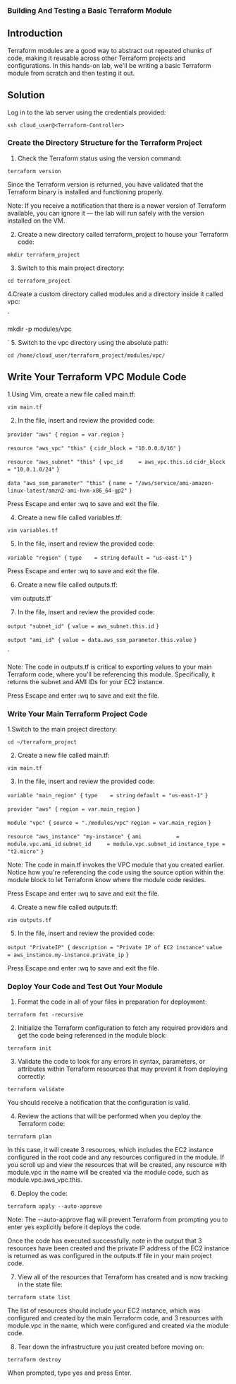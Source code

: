 ### Building And Testing a Basic Terraform Module
## Introduction
Terraform modules are a good way to abstract out repeated chunks of code, making it reusable across other Terraform projects and configurations. In this hands-on lab, we'll be writing a basic Terraform module from scratch and then testing it out.

## Solution
Log in to the lab server using the credentials provided: 


`ssh cloud_user@<Terraform-Controller>`

### Create the Directory Structure for the Terraform Project

1. Check the Terraform status using the version command:


`terraform version`



Since the Terraform version is returned, you have validated that the Terraform binary is installed and functioning properly.

Note: If you receive a notification that there is a newer version of Terraform available, you can ignore it — the lab will run safely with the version installed on the VM.

2. Create a new directory called terraform_project to house your Terraform code:


`mkdir terraform_project`


3. Switch to this main project directory:


`cd terraform_project`


4.Create a custom directory called modules and a directory inside it called vpc:

`

mkdir -p modules/vpc

`
5. Switch to the vpc directory using the absolute path:


`cd /home/cloud_user/terraform_project/modules/vpc/`

## Write Your Terraform VPC Module Code

1.Using Vim, create a new file called main.tf:

`vim main.tf`



2. In the file, insert and review the provided code:


`provider "aws" {`
  `region = var.region`
`}`

`resource "aws_vpc" "this" {`
  `cidr_block = "10.0.0.0/16"`
`}`

`resource "aws_subnet" "this" {`
  `vpc_id     = aws_vpc.this.id`
  `cidr_block = "10.0.1.0/24"`
`}`

`data "aws_ssm_parameter" "this" {`
  `name = "/aws/service/ami-amazon-linux-latest/amzn2-ami-hvm-x86_64-gp2"`
`}`




Press Escape and enter :wq to save and exit the file.

4. Create a new file called variables.tf:


`vim variables.tf`



5. In the file, insert and review the provided code:




`variable "region" {`
  `type    = string`
  `default = "us-east-1"`
`}`


Press Escape and enter :wq to save and exit the file.

6. Create a new file called outputs.tf:

`
`vim outputs.tf`


7. In the file, insert and review the provided code:


`output "subnet_id" {`
  `value = aws_subnet.this.id`
`}`

`output "ami_id" {`
  `value = data.aws_ssm_parameter.this.value`
`}`

`

Note: The code in outputs.tf is critical to exporting values to your main Terraform code, where you'll be referencing this module. Specifically, it returns the subnet and AMI IDs for your EC2 instance.

Press Escape and enter :wq to save and exit the file.

### Write Your Main Terraform Project Code

1.Switch to the main project directory:



`cd ~/terraform_project`



2. Create a new file called main.tf:


`vim main.tf`



3. In the file, insert and review the provided code:



`variable "main_region" {`
  `type    = string`
  `default = "us-east-1"`
`}`

`provider "aws" {`
  `region = var.main_region`
`}`

`module "vpc" {`
  `source = "./modules/vpc"`
  `region = var.main_region`
`}`

`resource "aws_instance" "my-instance" {`
  `ami           = module.vpc.ami_id`
  `subnet_id     = module.vpc.subnet_id`
  `instance_type = "t2.micro"`
`}`


Note: The code in main.tf invokes the VPC module that you created earlier. Notice how you're referencing the code using the source option within the module block to let Terraform know where the module code resides.

Press Escape and enter :wq to save and exit the file.

4. Create a new file called outputs.tf:


`vim outputs.tf`

5. In the file, insert and review the provided code:


`output "PrivateIP" {`
  `description = "Private IP of EC2 instance"`
  `value       = aws_instance.my-instance.private_ip`
`}`



Press Escape and enter :wq to save and exit the file.

### Deploy Your Code and Test Out Your Module

1. Format the code in all of your files in preparation for deployment:


`terraform fmt -recursive`



2. Initialize the Terraform configuration to fetch any required providers and get the code being referenced in the module block:

`terraform init`

3. Validate the code to look for any errors in syntax, parameters, or attributes within Terraform resources that may prevent it from deploying correctly:

`terraform validate`


You should receive a notification that the configuration is valid.

4. Review the actions that will be performed when you deploy the Terraform code:


`terraform plan`
 
In this case, it will create 3 resources, which includes the EC2 instance configured in the root code and any resources configured in the module. If you scroll up and view the resources that will be created, any resource with module.vpc in the name will be created via the module code, such as module.vpc.aws_vpc.this.

6. Deploy the code:


 `terraform apply --auto-approve`


Note: The --auto-approve flag will prevent Terraform from prompting you to enter yes explicitly before it deploys the code.

Once the code has executed successfully, note in the output that 3 resources have been created and the private IP address of the EC2 instance is returned as was configured in the outputs.tf file in your main project code.

7. View all of the resources that Terraform has created and is now tracking in the state file:


`terraform state list`



The list of resources should include your EC2 instance, which was configured and created by the main Terraform code, and 3 resources with module.vpc in the name, which were configured and created via the module code.

8. Tear down the infrastructure you just created before moving on:


`terraform destroy`

When prompted, type yes and press Enter.

